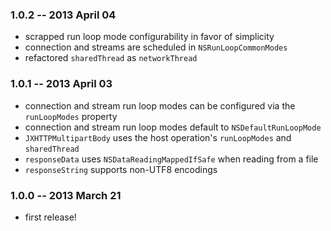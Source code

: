 ### 1.0.2 -- 2013 April 04 ###

- scrapped run loop mode configurability in favor of simplicity
- connection and streams are scheduled in `NSRunLoopCommonModes`
- refactored `sharedThread` as `networkThread`


### 1.0.1 -- 2013 April 03 ###

- connection and stream run loop modes can be configured via the `runLoopModes` property
- connection and stream run loop modes default to `NSDefaultRunLoopMode`
- `JXHTTPMultipartBody` uses the host operation's `runLoopModes` and `sharedThread`
- `responseData` uses `NSDataReadingMappedIfSafe` when reading from a file
- `responseString` supports non-UTF8 encodings


### 1.0.0 -- 2013 March 21 ###

- first release!